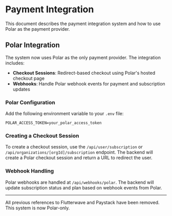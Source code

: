 # Payment Integration

This document describes the payment integration system and how to use Polar as the payment provider.

## Polar Integration

The system now uses Polar as the only payment provider. The integration includes:
- **Checkout Sessions**: Redirect-based checkout using Polar's hosted checkout page
- **Webhooks**: Handle Polar webhook events for payment and subscription updates

### Polar Configuration

Add the following environment variable to your `.env` file:

```
POLAR_ACCESS_TOKEN=your_polar_access_token
```

### Creating a Checkout Session

To create a checkout session, use the `/api/user/subscription` or `/api/organizations/[orgId]/subscription` endpoint. The backend will create a Polar checkout session and return a URL to redirect the user.

### Webhook Handling

Polar webhooks are handled at `/api/webhooks/polar`. The backend will update subscription status and plan based on webhook events from Polar.

---

All previous references to Flutterwave and Paystack have been removed. This system is now Polar-only. 